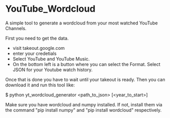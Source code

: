 # YouTube_Wordcloud
A simple tool to generate a wordcloud from your most watched YouTube Channels.

First you need to get the data.
* visit takeout.google.com
* enter your credetials
* Select YouTube and YouTube Music.
* On the bottom left is a button where you can select the Format. Select JSON for your Youtube watch history.

Once that is done you have to wait until your takeout is ready. Then you can download it and run this tool like:

$ python yt_wordcloud_generator <path_to_json> [<year_to_start>] 

Make sure you have wordcloud and numpy installed. If not, install them via the command "pip install numpy" and "pip install wordcloud" respectively.
